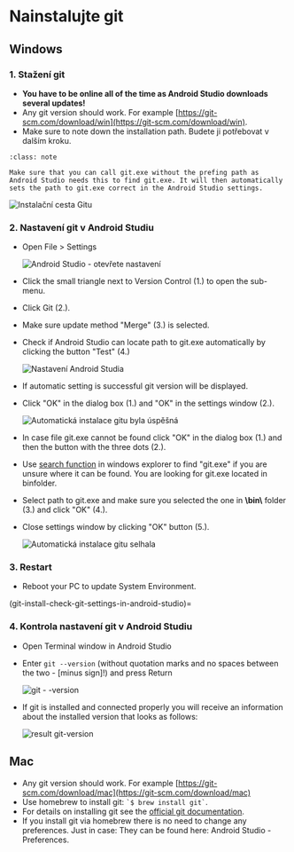 # Nainstalujte git

## Windows

### 1. Stažení git

- **You have to be online all of the time as Android Studio downloads several updates!**
- Any git version should work. For example [https://git-scm.com/download/win](https://git-scm.com/download/win).
- Make sure to note down the installation path. Budete ji potřebovat v dalším kroku.

```{admonition} make git.exe available via Windows PATH
:class: note

Make sure that you can call git.exe without the prefing path as Android Studio needs this to find git.exe. It will then automatically sets the path to git.exe correct in the Android Studio settings.

```

![Instalační cesta Gitu](../images/Update_GitPath.png)

### 2. Nastavení git v Android Studiu

- Open File > Settings

  ![Android Studio - otevřete nastavení](../images/Update_GitSettings1.png)

- Click the small triangle next to Version Control (1.) to open the sub-menu.

- Click Git (2.).

- Make sure update method "Merge" (3.) is selected.

- Check if Android Studio can locate path to git.exe automatically by clicking the button "Test" (4.)

  ![Nastavení Android Studia](../images/AndroidStudio361_09.png)

- If automatic setting is successful git version will be displayed.

- Click "OK" in the dialog box (1.) and "OK" in the settings window (2.).

  ![Automatická instalace gitu byla úspěšná](../images/AndroidStudio361_10.png)

- In case file git.exe cannot be found click "OK" in the dialog box (1.) and then the button with the three dots (2.).

- Use [search function](https://www.tenforums.com/tutorials/94452-search-file-explorer-windows-10-a.html) in windows explorer to find "git.exe" if you are unsure where it can be found. You are looking for git.exe located in binfolder.

- Select path to git.exe and make sure you selected the one in **\\bin\\** folder (3.) and click "OK" (4.).

- Close settings window by clicking "OK" button (5.).

  ![Automatická instalace gitu selhala](../images/AndroidStudio361_11.png)

### 3. Restart

- Reboot your PC to update System Environment.

(git-install-check-git-settings-in-android-studio)=
### 4. Kontrola nastavení git v Android Studiu

- Open Terminal window in Android Studio

- Enter `git --version` (without quotation marks and no spaces between the two - \[minus sign\]!) and press Return

  ![git - -version](../images/AndroidStudio_gitversion1.png)

- If git is installed and connected properly you will receive an information about the installed version that looks as follows:

  ![result git-version](../images/AndroidStudio_gitversion2.png)

## Mac

- Any git version should work. For example [https://git-scm.com/download/mac](https://git-scm.com/download/mac)
- Use homebrew to install git: `` `$ brew install git` ``.
- For details on installing git see the [official git documentation](https://git-scm.com/book/en/v2/Getting-Started-Installing-Git).
- If you install git via homebrew there is no need to change any preferences. Just in case: They can be found here: Android Studio - Preferences.
